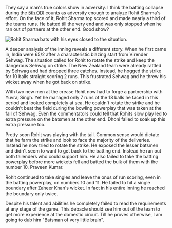 <!-- Sat 14 Mar 2009 -->

They say a man's true colors show in adversity.
I think the batting collapse during the [5th ODI](http://content.cricinfo.com/nzvind2009/engine/current/match/366625.html) counts as adversity enough to analyze Rohit Sharma's effort.
On the face of it, Rohit Sharma top scored and made nearly a third of the teams runs.
He batted till the very end and was only stopped when he ran out of partners at the other end.
Good show?

![Rohit Sharma bats with his eyes closed to the
situation.](http://www.cricinfo.com/db/PICTURES/CMS/100500/100551.jpg)

A deeper analysis of the inning reveals a different story.
When he first came in, India were 65/2 after a characteristic blazing start from Virender Sehwag.
The situation called for Rohit to rotate the strike and keep the dangerous Sehwag on strike.
The New Zealand team were already rattled by Sehwag and had dropped three catches.
Instead, he hogged the strike for 10 balls straight scoring 2 runs.
This frustrated Sehwag and he threw his wicket away when he got back on strike.

With two new men at the crease Rohit now had to forge a partnership with Yuvraj Singh.
Yet he managed only 7 runs of the 18 balls he faced in this period and looked completely at sea.
He couldn't rotate the strike and he couldn't beat the field during the bowling powerplay that was taken at the fall of Sehwag.
Even the commentators could tell that Rohits slow play led to extra pressure on the batsmen at the other end.
Dhoni failed to soak up this extra pressure too.

Pretty soon Rohit was playing with the tail.
Common sense would dictate that he farm the strike and look to face the majority of the deliveries.
Instead he now tried to rotate the strike.
He exposed the lesser batsmen and didn't seem to want to get back to the batting end.
Instead he ran out both tailenders who could support him.
He also failed to take the batting powerplay before more wickets fell and batted the bulk of them with the number 10, Praveen Kumar.

Rohit continued to take singles and leave the onus of run scoring, even in the batting powerplay, on numbers 10 and 11.
He failed to hit a single boundary after Zaheer Khan's wicket.
In fact in his entire inning he reached the boundary only twice.

Despite his talent and abilities he completely failed to read the requirements at any stage of the game.
This debacle should see him out of the team to get more experience at the domestic circuit.
Till he proves otherwise, I am going to dub him "Batsman of very little brain".
